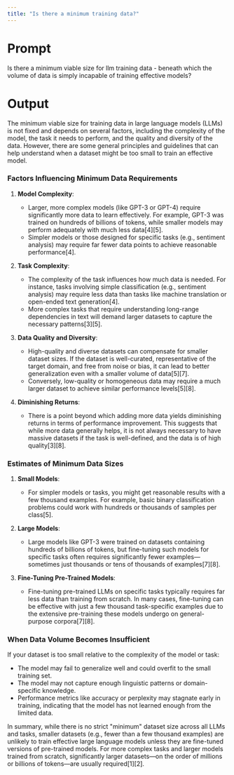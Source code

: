 ```yaml
---
title: "Is there a minimum training data?"
---
```


# Prompt

Is there a minimum viable size for llm training data - beneath which the volume of data is simply incapable of training effective models?

# Output

The minimum viable size for training data in large language models (LLMs) is not fixed and depends on several factors, including the complexity of the model, the task it needs to perform, and the quality and diversity of the data. However, there are some general principles and guidelines that can help understand when a dataset might be too small to train an effective model.

### **Factors Influencing Minimum Data Requirements**

1. **Model Complexity**: 
   - Larger, more complex models (like GPT-3 or GPT-4) require significantly more data to learn effectively. For example, GPT-3 was trained on hundreds of billions of tokens, while smaller models may perform adequately with much less data[4][5].
   - Simpler models or those designed for specific tasks (e.g., sentiment analysis) may require far fewer data points to achieve reasonable performance[4].

2. **Task Complexity**:
   - The complexity of the task influences how much data is needed. For instance, tasks involving simple classification (e.g., sentiment analysis) may require less data than tasks like machine translation or open-ended text generation[4].
   - More complex tasks that require understanding long-range dependencies in text will demand larger datasets to capture the necessary patterns[3][5].

3. **Data Quality and Diversity**:
   - High-quality and diverse datasets can compensate for smaller dataset sizes. If the dataset is well-curated, representative of the target domain, and free from noise or bias, it can lead to better generalization even with a smaller volume of data[5][7].
   - Conversely, low-quality or homogeneous data may require a much larger dataset to achieve similar performance levels[5][8].

4. **Diminishing Returns**:
   - There is a point beyond which adding more data yields diminishing returns in terms of performance improvement. This suggests that while more data generally helps, it is not always necessary to have massive datasets if the task is well-defined, and the data is of high quality[3][8].

### **Estimates of Minimum Data Sizes**

1. **Small Models**: 
   - For simpler models or tasks, you might get reasonable results with a few thousand examples. For example, basic binary classification problems could work with hundreds or thousands of samples per class[5].
   
2. **Large Models**:
   - Large models like GPT-3 were trained on datasets containing hundreds of billions of tokens, but fine-tuning such models for specific tasks often requires significantly fewer examples—sometimes just thousands or tens of thousands of examples[7][8].
   
3. **Fine-Tuning Pre-Trained Models**:
   - Fine-tuning pre-trained LLMs on specific tasks typically requires far less data than training from scratch. In many cases, fine-tuning can be effective with just a few thousand task-specific examples due to the extensive pre-training these models undergo on general-purpose corpora[7][8].

### **When Data Volume Becomes Insufficient**

If your dataset is too small relative to the complexity of the model or task:
- The model may fail to generalize well and could overfit to the small training set.
- The model may not capture enough linguistic patterns or domain-specific knowledge.
- Performance metrics like accuracy or perplexity may stagnate early in training, indicating that the model has not learned enough from the limited data.

In summary, while there is no strict "minimum" dataset size across all LLMs and tasks, smaller datasets (e.g., fewer than a few thousand examples) are unlikely to train effective large language models unless they are fine-tuned versions of pre-trained models. For more complex tasks and larger models trained from scratch, significantly larger datasets—on the order of millions or billions of tokens—are usually required[1][2].

 
